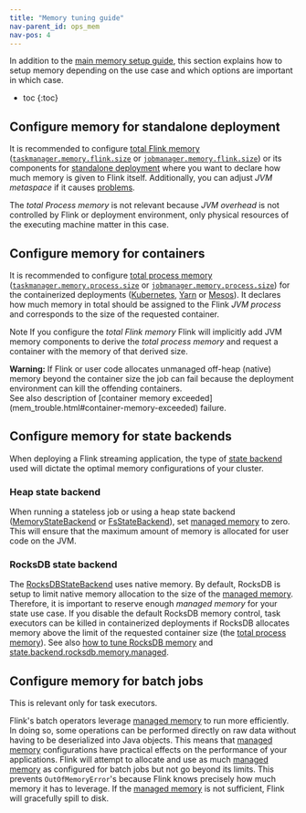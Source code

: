 ```yaml
---
title: "Memory tuning guide"
nav-parent_id: ops_mem
nav-pos: 4
---
```

<!--
Licensed to the Apache Software Foundation (ASF) under one
or more contributor license agreements.  See the NOTICE file
distributed with this work for additional information
regarding copyright ownership.  The ASF licenses this file
to you under the Apache License, Version 2.0 (the
"License"); you may not use this file except in compliance
with the License.  You may obtain a copy of the License at

  http://www.apache.org/licenses/LICENSE-2.0

Unless required by applicable law or agreed to in writing,
software distributed under the License is distributed on an
"AS IS" BASIS, WITHOUT WARRANTIES OR CONDITIONS OF ANY
KIND, either express or implied.  See the License for the
specific language governing permissions and limitations
under the License.
-->

In addition to the [main memory setup guide](mem_setup.html), this section explains how to setup memory
depending on the use case and which options are important in which case.

* toc
{:toc}

## Configure memory for standalone deployment

It is recommended to configure [total Flink memory](mem_setup.html#configure-total-memory)
([`taskmanager.memory.flink.size`](../config.html#taskmanager-memory-flink-size) or [`jobmanager.memory.flink.size`](../config.html#jobmanager-memory-flink-size))
or its components for [standalone deployment](../deployment/cluster_setup.html) where you want to declare how much memory
is given to Flink itself. Additionally, you can adjust *JVM metaspace* if it causes [problems](mem_trouble.html#outofmemoryerror-metaspace).

The *total Process memory* is not relevant because *JVM overhead* is not controlled by Flink or deployment environment,
only physical resources of the executing machine matter in this case.

## Configure memory for containers

It is recommended to configure [total process memory](mem_setup.html#configure-total-memory)
([`taskmanager.memory.process.size`](../config.html#taskmanager-memory-process-size) or [`jobmanager.memory.process.size`](../config.html#jobmanager-memory-process-size))
for the containerized deployments ([Kubernetes](../deployment/kubernetes.html), [Yarn](../deployment/yarn_setup.html) or [Mesos](../deployment/mesos.html)).
It declares how much memory in total should be assigned to the Flink *JVM process* and corresponds to the size of the requested container.

<span class="label label-info">Note</span> If you configure the *total Flink memory* Flink will implicitly add JVM memory components
to derive the *total process memory* and request a container with the memory of that derived size.

<div class="alert alert-warning">
  <strong>Warning:</strong> If Flink or user code allocates unmanaged off-heap (native) memory beyond the container size
  the job can fail because the deployment environment can kill the offending containers.
</div>
See also description of [container memory exceeded](mem_trouble.html#container-memory-exceeded) failure.

## Configure memory for state backends

When deploying a Flink streaming application, the type of [state backend](../state/state_backends.html) used
will dictate the optimal memory configurations of your cluster.

### Heap state backend

When running a stateless job or using a heap state backend ([MemoryStateBackend](../state/state_backends.html#the-memorystatebackend)
or [FsStateBackend](../state/state_backends.html#the-fsstatebackend)), set [managed memory](mem_setup_tm.html#managed-memory) to zero.
This will ensure that the maximum amount of memory is allocated for user code on the JVM.

### RocksDB state backend

The [RocksDBStateBackend](../state/state_backends.html#the-rocksdbstatebackend) uses native memory. By default,
RocksDB is setup to limit native memory allocation to the size of the [managed memory](mem_setup_tm.html#managed-memory).
Therefore, it is important to reserve enough *managed memory* for your state use case. If you disable the default RocksDB memory control,
task executors can be killed in containerized deployments if RocksDB allocates memory above the limit of the requested container size
(the [total process memory](mem_setup.html#configure-total-memory)).
See also [how to tune RocksDB memory](../state/large_state_tuning.html#tuning-rocksdb-memory)
and [state.backend.rocksdb.memory.managed](../config.html#state-backend-rocksdb-memory-managed).

## Configure memory for batch jobs

This is relevant only for task executors.

Flink's batch operators leverage [managed memory](../memory/mem_setup_tm.html#managed-memory) to run more efficiently.
In doing so, some operations can be performed directly on raw data without having to be deserialized into Java objects.
This means that [managed memory](../memory/mem_setup_tm.html#managed-memory) configurations have practical effects
on the performance of your applications. Flink will attempt to allocate and use as much [managed memory](../memory/mem_setup_tm.html#managed-memory)
as configured for batch jobs but not go beyond its limits. This prevents `OutOfMemoryError`'s because Flink knows precisely
how much memory it has to leverage. If the [managed memory](../memory/mem_setup_tm.html#managed-memory) is not sufficient,
Flink will gracefully spill to disk.

